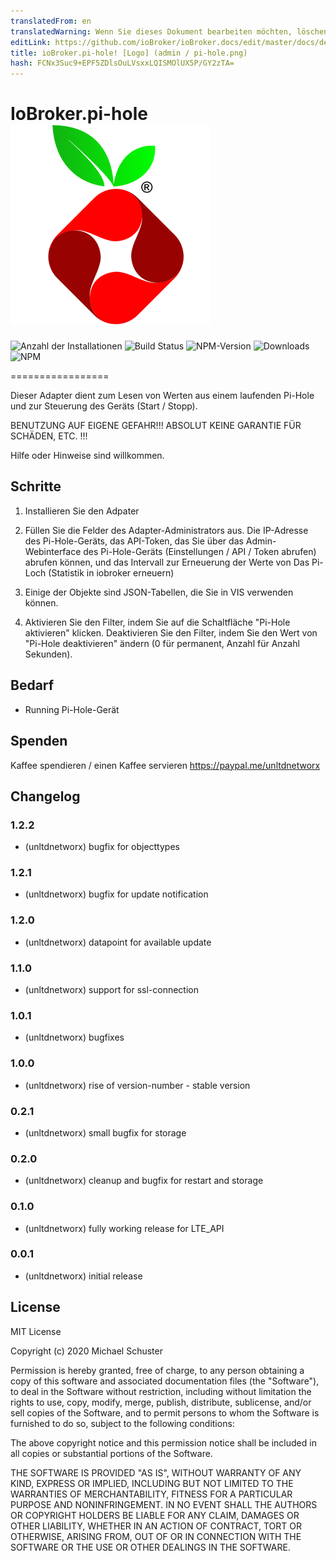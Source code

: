 ```yaml
---
translatedFrom: en
translatedWarning: Wenn Sie dieses Dokument bearbeiten möchten, löschen Sie bitte das Feld "translationsFrom". Andernfalls wird dieses Dokument automatisch erneut übersetzt
editLink: https://github.com/ioBroker/ioBroker.docs/edit/master/docs/de/adapterref/iobroker.pi-hole/README.md
title: ioBroker.pi-hole! [Logo] (admin / pi-hole.png)
hash: FCNx3Suc9+EPF5ZDlsOuLVsxxLQISMOlUX5P/GY2zTA=
---
```

# IoBroker.pi-hole ![Logo](../../../en/adapterref/iobroker.pi-hole/admin/pi-hole.png)

![Anzahl der Installationen](http://iobroker.live/badges/pi-hole-stable.svg)
![Build Status](https://api.travis-ci.org/unltdnetworx/ioBroker.pi-hole.svg?branch=master)
![NPM-Version](https://img.shields.io/npm/v/iobroker.pi-hole.svg)
![Downloads](https://img.shields.io/npm/dm/iobroker.pi-hole.svg)
![NPM](https://nodei.co/npm/iobroker.pi-hole.png?downloads=true)

=================

Dieser Adapter dient zum Lesen von Werten aus einem laufenden Pi-Hole und zur Steuerung des Geräts (Start / Stopp).

BENUTZUNG AUF EIGENE GEFAHR!!! ABSOLUT KEINE GARANTIE FÜR SCHÄDEN, ETC. !!!

Hilfe oder Hinweise sind willkommen.

## Schritte
1. Installieren Sie den Adpater

2. Füllen Sie die Felder des Adapter-Administrators aus. Die IP-Adresse des Pi-Hole-Geräts, das API-Token, das Sie über das Admin-Webinterface des Pi-Hole-Geräts (Einstellungen / API / Token abrufen) abrufen können, und das Intervall zur Erneuerung der Werte von Das Pi-Loch (Statistik in iobroker erneuern)

3. Einige der Objekte sind JSON-Tabellen, die Sie in VIS verwenden können.

4. Aktivieren Sie den Filter, indem Sie auf die Schaltfläche "Pi-Hole aktivieren" klicken. Deaktivieren Sie den Filter, indem Sie den Wert von "Pi-Hole deaktivieren" ändern (0 für permanent, Anzahl für Anzahl Sekunden).

## Bedarf
* Running Pi-Hole-Gerät

## Spenden
Kaffee spendieren / einen Kaffee servieren <https://paypal.me/unltdnetworx>

## Changelog

### 1.2.2

* (unltdnetworx) bugfix for objecttypes

### 1.2.1

* (unltdnetworx) bugfix for update notification

### 1.2.0

* (unltdnetworx) datapoint for available update

### 1.1.0

* (unltdnetworx) support for ssl-connection

### 1.0.1

* (unltdnetworx) bugfixes

### 1.0.0

* (unltdnetworx) rise of version-number - stable version

### 0.2.1

* (unltdnetworx) small bugfix for storage

### 0.2.0

* (unltdnetworx) cleanup and bugfix for restart and storage

### 0.1.0

* (unltdnetworx) fully working release for LTE_API

### 0.0.1

* (unltdnetworx) initial release

## License

MIT License

Copyright (c) 2020 Michael Schuster

Permission is hereby granted, free of charge, to any person obtaining a copy
of this software and associated documentation files (the "Software"), to deal
in the Software without restriction, including without limitation the rights
to use, copy, modify, merge, publish, distribute, sublicense, and/or sell
copies of the Software, and to permit persons to whom the Software is
furnished to do so, subject to the following conditions:

The above copyright notice and this permission notice shall be included in all
copies or substantial portions of the Software.

THE SOFTWARE IS PROVIDED "AS IS", WITHOUT WARRANTY OF ANY KIND, EXPRESS OR
IMPLIED, INCLUDING BUT NOT LIMITED TO THE WARRANTIES OF MERCHANTABILITY,
FITNESS FOR A PARTICULAR PURPOSE AND NONINFRINGEMENT. IN NO EVENT SHALL THE
AUTHORS OR COPYRIGHT HOLDERS BE LIABLE FOR ANY CLAIM, DAMAGES OR OTHER
LIABILITY, WHETHER IN AN ACTION OF CONTRACT, TORT OR OTHERWISE, ARISING FROM,
OUT OF OR IN CONNECTION WITH THE SOFTWARE OR THE USE OR OTHER DEALINGS IN THE
SOFTWARE.